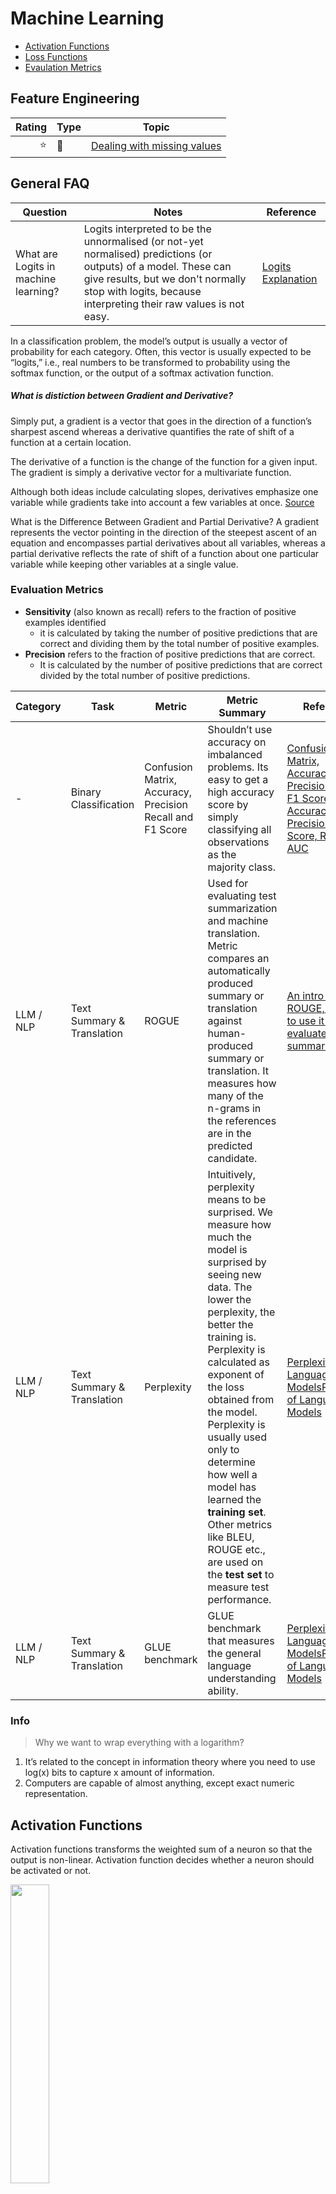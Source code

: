 # Machine Learning
- [Activation Functions](#activation-functions)
- [Loss Functions](#loss-functions)
- [Evaulation Metrics](#evaluation-metrics)

## Feature Engineering

|Rating|Type|Topic
------------: | ------------- | -------------
|:star:|:newspaper:|[Dealing with missing values](https://www.kaggle.com/alexisbcook/missing-values)

## General FAQ
|Question|Notes|Reference|
|------------| ------------- | -------------|
|What are Logits in machine learning?|Logits interpreted to be the unnormalised (or not-yet normalised) predictions (or outputs) of a model. These can give results, but we don't normally stop with logits, because interpreting their raw values is not easy.|[Logits Explanation](https://datascience.stackexchange.com/questions/31041/what-does-logits-in-machine-learning-mean)|

In a classification problem, the model’s output is usually a vector of probability for each category. Often, this vector is usually expected to be “logits,” i.e., real numbers to be transformed to probability using the softmax function, or the output of a softmax activation function.

##### What is distiction between Gradient and Derivative?
Simply put, a gradient is a vector that goes in the direction of a function’s sharpest ascend whereas a derivative quantifies the rate of shift of a function at a certain location.

The derivative of a function is the change of the function for a given input.
The gradient is simply a derivative vector for a multivariate function.

Although both ideas include calculating slopes, derivatives emphasize one variable while gradients take into account a few variables at once. [Source](https://allthedifferences.com/exploring-the-distinction-gradient-vs-derivative/)

What is the Difference Between Gradient and Partial Derivative?
A gradient represents the vector pointing in the direction of the steepest ascent of an equation and encompasses partial derivatives about all variables, whereas a partial derivative reflects the rate of shift of a function about one particular variable while keeping other variables at a single value.

### Evaluation Metrics

- **Sensitivity** (also known as recall) refers to the fraction of positive examples identified
  - it is calculated by taking the number of positive predictions that are correct and dividing them by the total number of positive examples.
- **Precision** refers to the fraction of positive predictions that are correct.
  - It is calculated by the number of positive predictions that are correct divided by the total number of positive predictions.

|Category|Task|Metric|Metric Summary|Reference|
|-----|-----|------|------|-----|
|-|Binary Classification|Confusion Matrix, Accuracy, Precision Recall and F1 Score|Shouldn’t use accuracy on imbalanced problems. Its easy to get a high accuracy score by simply classifying all observations as the majority class.|[Confusion Matrix, Accuracy, Precision, Recall, F1 Score](https://medium.com/analytics-vidhya/confusion-matrix-accuracy-precision-recall-f1-score-ade299cf63cd)[Beyond Accuracy: Recall, Precision, F1-Score, ROC-AUC](https://medium.com/@priyankads/beyond-accuracy-recall-precision-f1-score-roc-auc-6ef2ce097966)|
|LLM / NLP|Text Summary & Translation|ROGUE|Used for evaluating test summarization and machine translation. Metric compares an automatically produced summary or translation against human-produced summary or translation. It measures how many of the n-grams in the references are in the predicted candidate.|[An intro to ROUGE, and how to use it to evaluate summaries](https://www.freecodecamp.org/news/what-is-rouge-and-how-it-works-for-evaluation-of-summaries-e059fb8ac840/)|
|LLM / NLP|Text Summary & Translation|Perplexity|Intuitively, perplexity means to be surprised. We measure how much the model is surprised by seeing new data. The lower the perplexity, the better the training is. Perplexity is calculated as exponent of the loss obtained from the model. Perplexity is usually used only to determine how well a model has learned the **training set**. Other metrics like BLEU, ROUGE etc., are used on the **test set** to measure test performance.|[Perplexity in Language Models](https://chiaracampagnola.io/2020/05/17/perplexity-in-language-models/)[Perplexity of Language Models](https://medium.com/@priyankads/perplexity-of-language-models-41160427ed72)|
|LLM / NLP|Text Summary & Translation|GLUE benchmark|GLUE benchmark that measures the general language understanding ability.|[Perplexity in Language Models](https://chiaracampagnola.io/2020/05/17/perplexity-in-language-models/)[Perplexity of Language Models](https://medium.com/@priyankads/perplexity-of-language-models-41160427ed72)|

### Info

> Why we want to wrap everything with a logarithm?

1. It’s related to the concept in information theory where you need to use log(x) bits to capture x amount of information.
2. Computers are capable of almost anything, except exact numeric representation.

## Activation Functions

Activation functions transforms the weighted sum of a neuron so that the output is non-linear.
Activation function decides whether a neuron should be activated or not.

<img src="https://assets-global.website-files.com/5d7b77b063a9066d83e1209c/627d12431fbd5e61913b7423_60be4975a399c635d06ea853_hero_image_activation_func_dark.png" height="35%" width="35%">

#### [Cheatsheet](https://miro.medium.com/v2/resize:fit:720/format:webp/1*o7sNtf4Cmou-3eSW35Sx4g.png)

### Sigmoid or Logistic Activtion Function

It is generally used in logistic regression and binary classification models in the output layer.

The output of sigmoid activation function lies between 0 and 1, making it perfect to model probability. Hence it is used to convert the real-valued output of a linear layer to a probability.

The function is differentiable but saturates quickly because of the boundedness leading to a vanishing gradient when used in a deep neural network. Contributes to the vanishing gradient problem.

https://machinelearningmastery.com/using-activation-functions-in-neural-networks/

https://www.v7labs.com/blog/neural-networks-activation-functions

### Softmax

Extension of sigmoid activation function taking advantage of range of the output between 0 and 1. This is mainly used in the output layer of a multiclass, multinomial classification problem with a useful property of sum of the output probabilities adding up to 1.

Softmax is used for multi-classification, the probabilities sum will be 1.

### Tanh or hyperbolic tangent Activation Function
tanh is also like logistic sigmoid but better. The range of the tanh function is from (-1 to 1). tanh is also sigmoidal (s - shaped).

### ReLU (Rectified Linear Unit) Activation Function

The ReLU is the most used activation function in the world right now.Since, it is used in almost all the convolutional neural networks or deep learning.


### Swish
### GeLU
https://towardsdatascience.com/fantastic-activation-functions-and-when-to-use-them-481fe2bb2bde
https://towardsdatascience.com/activation-functions-neural-networks-1cbd9f8d91d6

## Loss Functions

In neural networks, loss functions help optimize the performance of the model. They are usually used to measure some penalty that the model incurs on its predictions, such as the deviation of the prediction away from the ground truth label.

All machine learning models are one optimization problem or another, the loss is the objective function to minimize. In neural networks, the optimization is done with gradient descent and backpropagation. [Source](https://machinelearningmastery.com/loss-functions-in-pytorch-models/)
### Loss functions for Regression
- Mean Absolute Error (MAE)
- Mean Square Error (MSE)
For details refer [this](https://machinelearningmastery.com/loss-functions-in-pytorch-models/)

### Loss functions for classification

### Entropy
**Entropy** measures the degree of randomness.
https://www.javatpoint.com/entropy-in-machine-learning

#### Cross Entropy Loss
https://datajello.com/cross-entropy-and-negative-log-likelihood/

Cross refers to the fact that it needs to relate two distributions. It’s called the cross entropy of distribution q relative to a distribution p.
- p is the true distribution of X (this is the label of the y value in a ML problem)
- q is the estimated (observed) distribution of X (this is the predicted value of y-hat value in a ML problem)

##### Log Loss - Binary Cross-Entropy Loss

### Regularization

Regularization helps in preventing the over-fitting of the model and the learning process becomes more efficient.

Regularization techniques,

early stopping, dropout, weight initialization techniques, and batch normalization. 

#### What is Normalization? How it is done in Neural Networks?

https://towardsdatascience.com/intuitions-on-l1-and-l2-regularisation-235f2db4c261

Normalization is a data pre-processing tool used to bring the numerical data to a common scale without distorting its shape.


#### Normalization Vs. Standardization

<img height="50%" width="50%" src="assets/Normalization-Standardization.png">

[Source](https://www.youtube.com/watch?v=of4-jeKtyB4)

#### Batch Normalization

Batch Normalization is a supervised learning technique that converts interlayer outputs into of a neural network into a standard format, called normalizing. 

This approach leads to faster learning rates since normalization ensures there’s no activation value that’s too high or too low, as well as allowing each layer to learn independently of the others.

For each layer in the neural network, batch normalization normalizes the activations by adjusting them to have a standardized mean and variance.

In a deep learning network, batch normalization affects the output of the previous activation layer by subtracting the batch mean, and then dividing by the batch’s standard deviation.

#### What is difference between Cosine Similarity & Ecludian Distance?

https://medium.com/@sasi24/cosine-similarity-vs-euclidean-distance-e5d9a9375fc8
https://cmry.github.io/notes/euclidean-v-cosine


#### Gradient Descent Vs. Stochastic Gradient Descent Vs. Batch Gradient Descent Vs. Mini-batch Gradient Descent

[Source](https://datascience.stackexchange.com/questions/53870/how-do-gd-batch-gd-sgd-and-mini-batch-sgd-differ)

Gradient Descent

Gradient Descent is an optimization method used to optimize the parameters of a model using the gradient of an objective function ( loss function in NN ). It optimizes the parameters until the value of the loss function is the minimum ( of we've reached the minima of the loss function ). It is often referred to as back propagation in terms of Neural Networks.

Batch Gradient Descent:

The samples from the whole dataset are used to optimize the parameters i.e to compute the gradients for a single update. For a dataset of 100 samples, updates occur only once.

Stochastic Gradient Descent:

Stochastic GD computes the gradients for each and every sample in the dataset and hence makes an update for every sample in the dataset. For a dataset of 100 samples, updates occur 100 times.

Mini Batch Gradient Descent:

Instead of a single sample ( Stochastic GD ) or the whole dataset ( Batch GD ), we take small batches or chunks of the dataset and update the parameters accordingly. For a dataset of 100 samples, if the batch size is 5 meaning we have 20 batches. Hence, updates occur 20 times.
